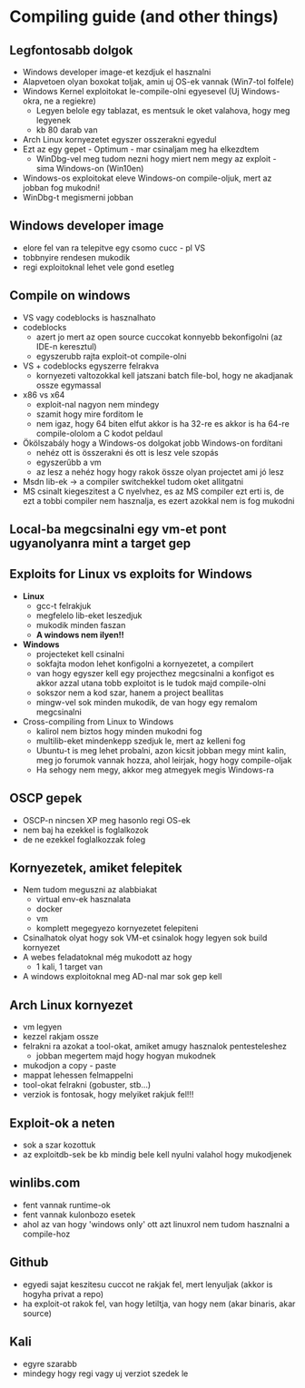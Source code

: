 # Compiling guide (and other things)
## Legfontosabb dolgok
* Windows developer image-et kezdjuk el hasznalni
* Alapvetoen olyan boxokat toljak, amin uj OS-ek vannak (Win7-tol folfele)
* Windows Kernel exploitokat le-compile-olni egyesevel (Uj Windows-okra, ne a regiekre)
  * Legyen belole egy tablazat, es mentsuk le oket valahova, hogy meg legyenek
  * kb 80 darab van
* Arch Linux kornyezetet egyszer osszerakni egyedul
* Ezt az egy gepet - Optimum - mar csinaljam meg ha elkezdtem
  * WinDbg-vel meg tudom nezni hogy miert nem megy az exploit - sima Windows-on (Win10en)
* Windows-os exploitokat eleve Windows-on compile-oljuk, mert az jobban fog mukodni!
* WinDbg-t megismerni jobban
## Windows developer image
* elore fel van ra telepitve egy csomo cucc - pl VS
* tobbnyire rendesen mukodik
* regi exploitoknal lehet vele gond esetleg
## Compile on windows
* VS vagy codeblocks is hasznalhato
* codeblocks
  * azert jo mert az open source cuccokat konnyebb bekonfigolni (az IDE-n keresztul)
  * egyszerubb rajta exploit-ot compile-olni
* VS + codeblocks egyszerre felrakva
  * kornyezeti valtozokkal kell jatszani batch file-bol, hogy ne akadjanak ossze egymassal
* x86 vs x64
  * exploit-nal nagyon nem mindegy
  * szamit hogy mire forditom le
  * nem igaz, hogy 64 biten elfut akkor is ha 32-re es akkor is ha 64-re compile-ololom a C kodot peldaul
* Ökölszabály hogy a Windows-os dolgokat jobb Windows-on fordítani
  * nehéz ott is összerakni és ott is lesz vele szopás
  * egyszerűbb a vm
  * az lesz a nehéz hogy hogy rakok össze olyan projectet ami jó lesz
* Msdn lib-ek -> a compiler switchekkel tudom oket allitgatni
* MS csinalt kiegeszitest a C nyelvhez, es az MS compiler ezt erti is, de ezt a tobbi compiler nem hasznalja, es ezert azokkal nem is fog mukodni
## Local-ba megcsinalni egy vm-et pont ugyanolyanra mint a target gep
## Exploits for Linux vs exploits for Windows
* **Linux**
  * gcc-t felrakjuk
  * megfelelo lib-eket leszedjuk
  * mukodik minden faszan
  * **A windows nem ilyen!!**
* **Windows**
  * projecteket kell csinalni
  * sokfajta modon lehet konfigolni a kornyezetet, a compilert
  * van hogy egyszer kell egy projecthez megcsinalni a konfigot es akkor azzal utana tobb exploitot is le tudok majd compile-olni
  * sokszor nem a kod szar, hanem a project beallitas
  * mingw-vel sok minden mukodik, de van hogy egy remalom megcsinalni
* Cross-compiling from Linux to Windows
  * kalirol nem biztos hogy minden mukodni fog
  * multilib-eket mindenkepp szedjuk le, mert az kelleni fog
  * Ubuntu-t is meg lehet probalni, azon kicsit jobban megy mint kalin, meg jo forumok vannak hozza, ahol leirjak, hogy hogy compile-oljak
  * Ha sehogy nem megy, akkor meg atmegyek megis Windows-ra
## OSCP gepek
* OSCP-n nincsen XP meg hasonlo regi OS-ek
* nem baj ha ezekkel is foglalkozok
* de ne ezekkel foglalkozzak foleg
## Kornyezetek, amiket felepitek
* Nem tudom meguszni az alabbiakat
  * virtual env-ek hasznalata
  * docker
  * vm
  * komplett megegyezo kornyezetet felepiteni
* Csinalhatok olyat hogy sok VM-et csinalok hogy legyen sok build kornyezet
* A webes feladatoknal még mukodott az hogy
  * 1 kali, 1 target van
* A windows exploitoknal meg AD-nal mar sok gep kell
## Arch Linux kornyezet
* vm legyen
* kezzel rakjam ossze
* felrakni ra azokat a tool-okat, amiket amugy hasznalok pentesteleshez
  * jobban megertem majd hogy hogyan mukodnek
* mukodjon a copy - paste
* mappat lehessen felmappelni
* tool-okat felrakni (gobuster, stb...)
* verziok is fontosak, hogy melyiket rakjuk fel!!!
## Exploit-ok a neten
* sok a szar kozottuk
* az exploitdb-sek be kb mindig bele kell nyulni valahol hogy mukodjenek
## winlibs.com
* fent vannak runtime-ok
* fent vannak kulonbozo esetek
* ahol az van hogy 'windows only' ott azt linuxrol nem tudom hasznalni a compile-hoz
## Github
* egyedi sajat keszitesu cuccot ne rakjak fel, mert lenyuljak (akkor is hogyha privat a repo)
* ha exploit-ot rakok fel, van hogy letiltja, van hogy nem (akar binaris, akar source)
## Kali
* egyre szarabb
* mindegy hogy regi vagy uj verziot szedek le
